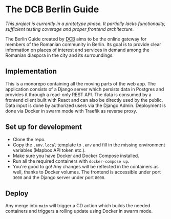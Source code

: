 # The DCB Berlin Guide

_This project is currently in a prototype phase. It partially lacks functionality, sufficient testing coverage and proper frontend architecture._

The Berlin Guide created by [DCB](https://diasporacivica.berlin) aims to be the online gateway for members of the Romanian community in Berlin.
Its goal is to provide clear information on places of interest and services in demand among the Romanian diaspora in the city and its surroundings.

## Implementation

This is a monorepo containing all the moving parts of the web app.
The application consists of a Django server which persists data in Postgres and provides it through a read-only REST API.
The data is consumed by a frontend client built with React and can also be directly used by the public.
Data input is done by authorized users via the Django Admin. Deployment is done via Docker in swarm mode with Traefik as reverse proxy.

## Set up for development

* Clone the repo.
* Copy the `.env.local` template to `.env` and fill in the missing environment variables (Mapbox API token etc.).
* Make sure you have Docker and Docker Compose installed.
* Run all the required containers with `docker-compose up`.
* You're good to go! Any changes will be reflected in the containers as well, thanks to Docker volumes. The frontend is accessible under port `3000` and the Django server under port `8000`.

## Deploy

Any merge into `main` will trigger a CD action which builds the needed containers and triggers a rolling update using Docker in swarm mode.
